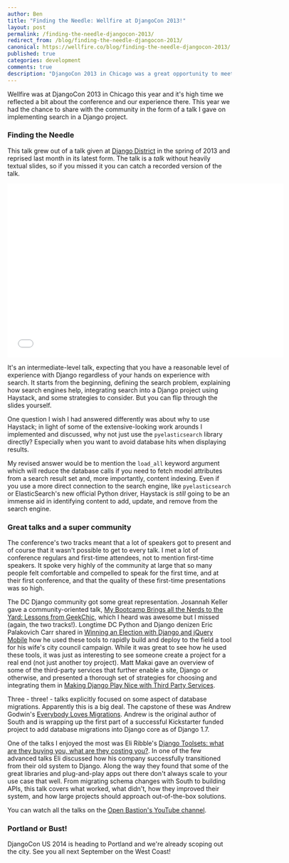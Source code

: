 ```yaml
---
author: Ben
title: "Finding the Needle: Wellfire at DjangoCon 2013!"
layout: post
permalink: /finding-the-needle-djangocon-2013/
redirect_from: /blog/finding-the-needle-djangocon-2013/
canonical: https://wellfire.co/blog/finding-the-needle-djangocon-2013/
published: true
categories: development
comments: true
description: "DjangoCon 2013 in Chicago was a great opportunity to meet other Django developers, to learn from them, and to share some of the lessons we've learned."
---
```


Wellfire was at DjangoCon 2013 in Chicago this year and it's high time
we reflected a bit about the conference and our experience there. This year
we had the chance to share with the community in the form of a talk I
gave on implementing search in a Django project.

### Finding the Needle

This talk grew out of a talk given at [Django
District](http://www.django-district.org) in the spring of 2013 and
reprised last month in its latest form. The talk is a *talk* without
heavily textual slides, so if you missed it you can catch a recorded
version of the talk.

<iframe width="620" height="390" src="//www.youtube.com/embed/k9NpO7VzWVw" frameborder="0" allowfullscreen="true">&nbsp;</iframe>

It's an intermediate-level talk, expecting that you have a reasonable
level of experience with Django regardless of your hands on experience
with search. It starts from the beginning, defining the search problem,
explaining how search engines help, integrating search into a Django
project using Haystack, and some strategies to consider. But you can
flip through the slides yourself.

<script async="true" class="speakerdeck-embed" data-id="a195d1e0f7050130b0617a614700254e" data-ratio="1.33333333333333" src="//speakerdeck.com/assets/embed.js">&nbsp;</script>

One question I wish I had answered differently was about why to use
Haystack; in light of some of the extensive-looking work arounds I
implemented and discussed, why not just use the `pyelasticsearch`
library directly? Especially when you want to avoid database hits when
displaying results.

My revised answer would be to mention the `load_all` keyword argument
which will reduce the database calls if you need to fetch model
attributes from a search result set and, more importantly, content
indexing. Even if you use a more direct connection to the search engine,
like `pyelasticsearch` or ElasticSearch's new official Python driver,
Haystack is *still* going to be an immense aid in identifying content to
add, update, and remove from the search engine.

### Great talks and a super community

The conference's two tracks meant that a lot of speakers got to present
and of course that it wasn't possible to get to every talk. I met a lot
of conference regulars and first-time attendees, not to mention
first-time speakers. It spoke very highly of the community at large that
so many people felt comfortable and compelled to speak for the first
time, and at their first conference, and that the quality of these
first-time presentations was so high.

The DC Django community got some great representation. Josannah Keller
gave a community-oriented talk, [My Bootcamp Brings all the Nerds to the
Yard: Lessons from
GeekChic](http://www.youtube.com/watch?v=7GhuTZLkqDU), which I heard was
awesome but I missed (again, the two tracks!). Longtime DC Python and
Django denizen Eric Palakovich Carr shared in [Winning an Election with
Django and jQuery Mobile](http://www.youtube.com/watch?v=WJGHqwdA0hw)
how he used these tools to rapidly build and deploy to the field a tool
for his wife's city council campaign. While it was great to see how he
used these tools, it was just as interesting to see someone create a
project for a real end (not just another toy project). Matt Makai
gave an overview of some of the third-party services that further enable
a site, Django or otherwise, and presented a thorough set of strategies
for choosing and integrating them in [Making Django Play Nice with Third
Party Services](http://www.youtube.com/watch?v=iGP8DQIqxXs).

Three - three! - talks explicitly focused on some aspect of database
migrations. Apparently this is a big deal. The capstone of these was
Andrew Godwin's [Everybody Loves
Migrations](http://www.youtube.com/watch?v=JXGW56CGsCM). Andrew is the
original author of South and is wrapping up the first part of a
successful Kickstarter funded project to add database migrations into
Django core as of Django 1.7.


One of the talks I enjoyed the most was Eli Ribble's [Django Toolsets:
what are they buying you, what are they costing
you?](http://www.youtube.com/watch?v=5tWnapUszn4). In one of the few
advanced talks Eli discussed how his company successfully transitioned
from their old system to Django. Along the way they found that some of
the great libraries and plug-and-play apps out there don't always scale
to your use case that well. From migrating schema changes with South to
building APIs, this talk covers what worked, what didn't, how they
improved their system, and how large projects should approach
out-of-the-box solutions.

You can watch all the talks on the [Open Bastion's YouTube
channel](http://www.youtube.com/user/TheOpenBastion).

### Portland or Bust!

DjangoCon US 2014 is heading to Portland and we're already scoping out
the city. See you all next September on the West Coast!

